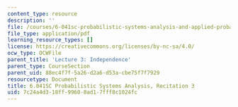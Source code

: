 ```yaml
---
content_type: resource
description: ''
file: /courses/6-041sc-probabilistic-systems-analysis-and-applied-probability-fall-2013/7c24a4d318ff99608ad17fff8c1024fc_MIT6_041SCF13_rec03.pdf
file_type: application/pdf
learning_resource_types: []
license: https://creativecommons.org/licenses/by-nc-sa/4.0/
ocw_type: OCWFile
parent_title: 'Lecture 3: Independence'
parent_type: CourseSection
parent_uid: 88ec4f7f-5a26-d2a6-d53a-cbe75f7f7929
resourcetype: Document
title: 6.041SC Probabilistic Systems Analysis, Recitation 3
uid: 7c24a4d3-18ff-9960-8ad1-7fff8c1024fc
---
```

